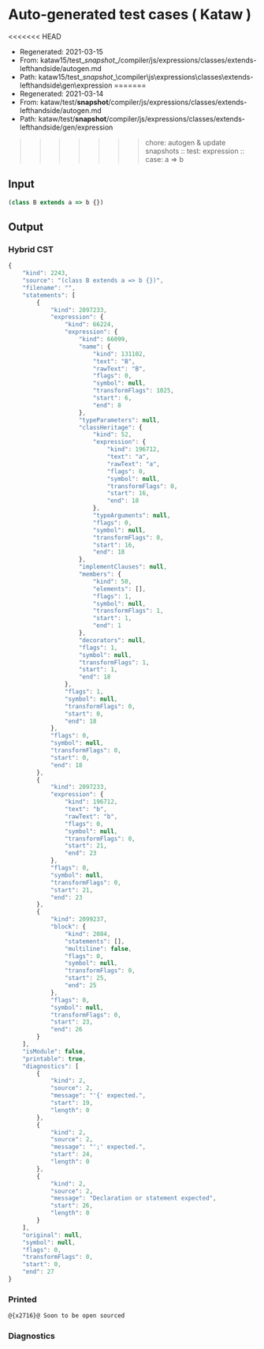 # Auto-generated test cases ( Kataw )
<<<<<<< HEAD
- Regenerated: 2021-03-15
- From: kataw15/test\__snapshot__/compiler/js/expressions/classes/extends-lefthandside/autogen.md
- Path: kataw15/test\__snapshot__\compiler\js\expressions\classes\extends-lefthandside\gen\expression
=======
- Regenerated: 2021-03-14
- From: kataw/test/__snapshot__/compiler/js/expressions/classes/extends-lefthandside/autogen.md
- Path: kataw/test/__snapshot__/compiler/js/expressions/classes/extends-lefthandside/gen/expression
>>>>>>> chore: autogen & update snapshots
> :: test: expression
> :: case: a => b
## Input

`````js
(class B extends a => b {})
`````

## Output

### Hybrid CST

```javascript
{
    "kind": 2243,
    "source": "(class B extends a => b {})",
    "filename": "",
    "statements": [
        {
            "kind": 2097233,
            "expression": {
                "kind": 66224,
                "expression": {
                    "kind": 66099,
                    "name": {
                        "kind": 131102,
                        "text": "B",
                        "rawText": "B",
                        "flags": 0,
                        "symbol": null,
                        "transformFlags": 1025,
                        "start": 6,
                        "end": 8
                    },
                    "typeParameters": null,
                    "classHeritage": {
                        "kind": 52,
                        "expression": {
                            "kind": 196712,
                            "text": "a",
                            "rawText": "a",
                            "flags": 0,
                            "symbol": null,
                            "transformFlags": 0,
                            "start": 16,
                            "end": 18
                        },
                        "typeArguments": null,
                        "flags": 0,
                        "symbol": null,
                        "transformFlags": 0,
                        "start": 16,
                        "end": 18
                    },
                    "implementClauses": null,
                    "members": {
                        "kind": 50,
                        "elements": [],
                        "flags": 1,
                        "symbol": null,
                        "transformFlags": 1,
                        "start": 1,
                        "end": 1
                    },
                    "decorators": null,
                    "flags": 1,
                    "symbol": null,
                    "transformFlags": 1,
                    "start": 1,
                    "end": 18
                },
                "flags": 1,
                "symbol": null,
                "transformFlags": 0,
                "start": 0,
                "end": 18
            },
            "flags": 0,
            "symbol": null,
            "transformFlags": 0,
            "start": 0,
            "end": 18
        },
        {
            "kind": 2097233,
            "expression": {
                "kind": 196712,
                "text": "b",
                "rawText": "b",
                "flags": 0,
                "symbol": null,
                "transformFlags": 0,
                "start": 21,
                "end": 23
            },
            "flags": 0,
            "symbol": null,
            "transformFlags": 0,
            "start": 21,
            "end": 23
        },
        {
            "kind": 2099237,
            "block": {
                "kind": 2084,
                "statements": [],
                "multiline": false,
                "flags": 0,
                "symbol": null,
                "transformFlags": 0,
                "start": 25,
                "end": 25
            },
            "flags": 0,
            "symbol": null,
            "transformFlags": 0,
            "start": 23,
            "end": 26
        }
    ],
    "isModule": false,
    "printable": true,
    "diagnostics": [
        {
            "kind": 2,
            "source": 2,
            "message": "'{' expected.",
            "start": 19,
            "length": 0
        },
        {
            "kind": 2,
            "source": 2,
            "message": "';' expected.",
            "start": 24,
            "length": 0
        },
        {
            "kind": 2,
            "source": 2,
            "message": "Declaration or statement expected",
            "start": 26,
            "length": 0
        }
    ],
    "original": null,
    "symbol": null,
    "flags": 0,
    "transformFlags": 0,
    "start": 0,
    "end": 27
}
```

### Printed

```javascript
@{x2716}@ Soon to be open sourced
```

### Diagnostics

```javascript

```


